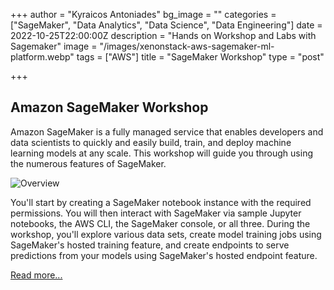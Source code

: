 +++
author = "Kyraicos Antoniades"
bg_image = ""
categories = ["SageMaker", "Data Analytics", "Data Science", "Data Engineering"]
date = 2022-10-25T22:00:00Z
description = "Hands on Workshop and Labs with Sagemaker"
image = "/images/xenonstack-aws-sagemaker-ml-platform.webp"
tags = ["AWS"]
title = "SageMaker Workshop"
type = "post"

+++
## Amazon SageMaker Workshop

Amazon SageMaker is a fully managed service that enables developers and data scientists to quickly and easily build, train, and deploy machine learning models at any scale. This workshop will guide you through using the numerous features of SageMaker.

![Overview](/images/sm-overview.png)

You'll start by creating a SageMaker notebook instance with the required permissions. You will then interact with SageMaker via sample Jupyter notebooks, the AWS CLI, the SageMaker console, or all three. During the workshop, you'll explore various data sets, create model training jobs using SageMaker's hosted training feature, and create endpoints to serve predictions from your models using SageMaker's hosted endpoint feature.

[Read more...](https://sagemaker-workshop.netlify.app/)